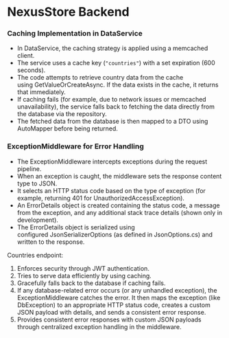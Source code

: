 # NexusStore Backend

### **Caching Implementation in DataService**

- In DataService, the caching strategy is applied using a memcached client.
- The service uses a cache key (`"countries"`) with a set expiration (600 seconds).
- The code attempts to retrieve country data from the cache using GetValueOrCreateAsync. If the data exists in the cache, it returns that immediately.
- If caching fails (for example, due to network issues or memcached unavailability), the service falls back to fetching the data directly from the database via the repository.
- The fetched data from the database is then mapped to a DTO using AutoMapper before being returned.

### **ExceptionMiddleware for Error Handling**

- The ExceptionMiddleware intercepts exceptions during the request pipeline.
- When an exception is caught, the middleware sets the response content type to JSON.
- It selects an HTTP status code based on the type of exception (for example, returning 401 for UnauthorizedAccessException).
- An ErrorDetails object is created containing the status code, a message from the exception, and any additional stack trace details (shown only in development).
- The ErrorDetails object is serialized using configured JsonSerializerOptions (as defined in JsonOptions.cs) and written to the response.

Countries endpoint:

1. Enforces security through JWT authentication.
2. Tries to serve data efficiently by using caching.
3. Gracefully falls back to the database if caching fails.
4. If any database-related error occurs (or any unhandled exception), the ExceptionMiddleware catches the error. It then maps the exception (like DbException) to an appropriate HTTP status code, creates a custom JSON payload with details, and sends a consistent error response.
5. Provides consistent error responses with custom JSON payloads through centralized exception handling in the middleware.
